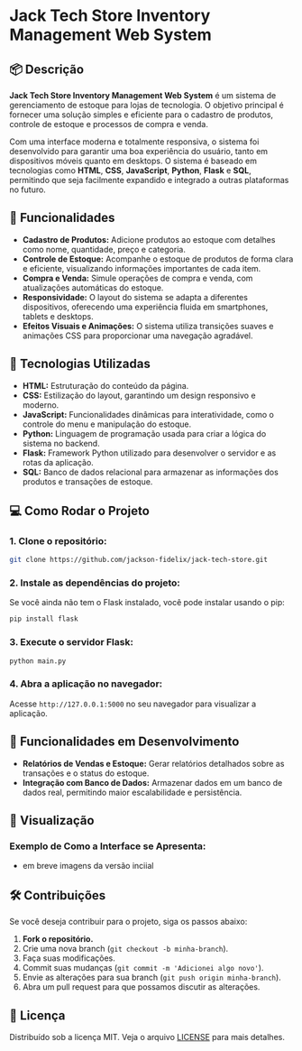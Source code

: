 # Jack Tech Store Inventory Management Web System

## 📦 Descrição

**Jack Tech Store Inventory Management Web System** é um sistema de gerenciamento de estoque para lojas de tecnologia. O objetivo principal é fornecer uma solução simples e eficiente para o cadastro de produtos, controle de estoque e processos de compra e venda.

Com uma interface moderna e totalmente responsiva, o sistema foi desenvolvido para garantir uma boa experiência do usuário, tanto em dispositivos móveis quanto em desktops. O sistema é baseado em tecnologias como **HTML**, **CSS**, **JavaScript**, **Python**, **Flask** e **SQL**, permitindo que seja facilmente expandido e integrado a outras plataformas no futuro.

## 🚀 Funcionalidades

- **Cadastro de Produtos:** Adicione produtos ao estoque com detalhes como nome, quantidade, preço e categoria.
- **Controle de Estoque:** Acompanhe o estoque de produtos de forma clara e eficiente, visualizando informações importantes de cada item.
- **Compra e Venda:** Simule operações de compra e venda, com atualizações automáticas do estoque.
- **Responsividade:** O layout do sistema se adapta a diferentes dispositivos, oferecendo uma experiência fluida em smartphones, tablets e desktops.
- **Efeitos Visuais e Animações:** O sistema utiliza transições suaves e animações CSS para proporcionar uma navegação agradável.

## 🔧 Tecnologias Utilizadas

- **HTML:** Estruturação do conteúdo da página.
- **CSS:** Estilização do layout, garantindo um design responsivo e moderno.
- **JavaScript:** Funcionalidades dinâmicas para interatividade, como o controle do menu e manipulação do estoque.
- **Python:** Linguagem de programação usada para criar a lógica do sistema no backend.
- **Flask:** Framework Python utilizado para desenvolver o servidor e as rotas da aplicação.
- **SQL:** Banco de dados relacional para armazenar as informações dos produtos e transações de estoque.

## 💻 Como Rodar o Projeto

### 1. Clone o repositório:

```bash
git clone https://github.com/jackson-fidelix/jack-tech-store.git
```

### 2. Instale as dependências do projeto:

Se você ainda não tem o Flask instalado, você pode instalar usando o pip:

```bash
pip install flask
```

### 3. Execute o servidor Flask:

```bash
python main.py
```

### 4. Abra a aplicação no navegador:

Acesse `http://127.0.0.1:5000` no seu navegador para visualizar a aplicação.

## 🌟 Funcionalidades em Desenvolvimento

- **Relatórios de Vendas e Estoque:** Gerar relatórios detalhados sobre as transações e o status do estoque.
- **Integração com Banco de Dados:** Armazenar dados em um banco de dados real, permitindo maior escalabilidade e persistência.

## 📱 Visualização

### Exemplo de Como a Interface se Apresenta:

- em breve imagens da versão inciial


## 🛠️ Contribuições

Se você deseja contribuir para o projeto, siga os passos abaixo:

1. **Fork o repositório.**
2. Crie uma nova branch (`git checkout -b minha-branch`).
3. Faça suas modificações.
4. Commit suas mudanças (`git commit -m 'Adicionei algo novo'`).
5. Envie as alterações para sua branch (`git push origin minha-branch`).
6. Abra um pull request para que possamos discutir as alterações.

## 📄 Licença

Distribuído sob a licença MIT. Veja o arquivo [LICENSE](LICENSE) para mais detalhes.

